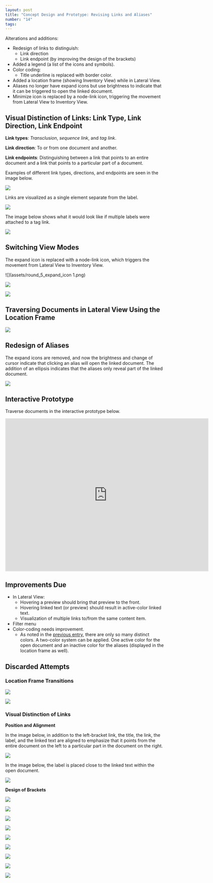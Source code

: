 ```yaml
---
layout: post
title: "Concept Design and Prototype: Revising Links and Aliases"
number: "14"
tags:
---
```


Alterations and additions:
- Redesign of links to distinguish:
	- Link direction
	- Link endpoint (by improving the design of the brackets)
- Added a legend (a list of the icons and symbols).
- Color coding:
	- Title underline is replaced with border color.
- Added a location frame (showing Inventory View) while in Lateral View.
- Aliases no longer have expand icons but use brightness to indicate that it can be triggered to open the linked document.
- Minimize icon is replaced by a node-link icon, triggering the movement from Lateral View to Inventory View.

## Visual Distinction of Links: Link Type, Link Direction, Link Endpoint

**Link types**: *Transclusion*, *sequence link*, and *tag link*.

**Link direction**: To or from one document and another.

**Link endpoints**: Distinguishing between a link that points to an entire document and a link that points to a particular part of a document.

Examples of different link types, directions, and endpoints are seen in the image below.

![](assets/link_type_direction_endpoint.png)

Links are visualized as a single element separate from the label.

![](assets/link_endpoint_one_tag.png)

The image below shows what it would look like if multiple labels were attached to a tag link.

![](assets/link_endpoint_three_tags.png)

## Switching View Modes

The expand icon is replaced with a node-link icon, which triggers the movement from Lateral View to Inventory View.

![](assets/round_5_expand_icon 1.png)

![](assets/round_5_node-link_icon.png)

![](assets/round_05_icon.gif)

## Traversing Documents in Lateral View Using the Location Frame

![](assets/test_5_jump_transition_3.gif)

## Redesign of Aliases

The expand icons are removed, and now the brightness and change of cursor indicate that clicking an alias will open the linked document. The addition of an ellipsis indicates that the aliases only reveal part of the linked document.

![](assets/round_5_alias_documents.gif)

## Interactive Prototype

Traverse documents in the interactive prototype below.

<iframe style="border: 2px solid rgba(0, 0, 0, 0.1)" width="640" height="480" src="https://framer.com/embed/Round-05--oM7xWmEceylTGDzxjPPZ/F_MbbVHe7?highlights=0" allowfullscreen></iframe>

## Improvements Due

- In Lateral View:
  - Hovering a preview should bring that preview to the front.
  - Hovering linked text (or preview) should result in active-color linked text.
  - Visualization of multiple links to/from the same content item.
- Filter menu
- Color-coding needs improvement.
	- As noted in the [previous entry](13), there are only so many distinct colors. A two-color system can be applied. One active color for the open document and an inactive color for the aliases (displayed in the location frame as well).

## Discarded Attempts

### Location Frame Transitions

![](assets/test_5_jump_transition_1.gif)

![](assets/test_5_jump_transition_2.gif)

### Visual Distinction of Links

**Position and Alignment**

In the image below, in addition to the left-bracket link, the title, the link, the label, and the linked text are aligned to emphasize that it points from the entire document on the left to a particular part in the document on the right.

![](assets/link_endpoint.gif)

In the image below, the label is placed close to the linked text within the open document.

![](assets/link_vis_1.png)

**Design of Brackets**

![](assets/link_bracket_1.png)

![](assets/link_bracket_2.png)

![](assets/link_bracket_3.png)

![](assets/link_bracket_4.png)

![](assets/link_bracket_5.png)

![](assets/link_bracket_6.png)

![](assets/link_bracket_7.png)

![](assets/link_bracket_8.png)

![](assets/link_bracket_9.png)

